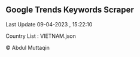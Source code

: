 

## Google Trends Keywords Scraper 
 
Last Update 09-04-2023 , 15:22:10

Country List :
VIETNAM.json



© Abdul Muttaqin 
